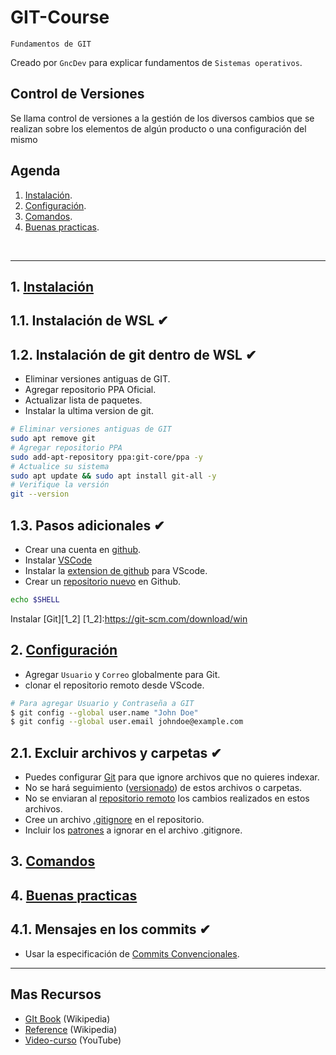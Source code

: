 # GIT-Course
<p><code>Fundamentos de GIT</code></p>
<p>Creado por <code>GncDev</code> para explicar fundamentos de <code>Sistemas operativos</code>.</p>

## Control de Versiones
Se llama control de versiones a la gestión de los diversos cambios que se realizan sobre los elementos de algún producto o una configuración del mismo

## Agenda
1. [Instalación](#1-instalación).
1. [Configuración](#2-configuración).
1. [Comandos](#3-comandos).
1. [Buenas practicas](#4-buenas-practicas).

<br>

---
## 1. [Instalación](#agenda)

## 1.1. Instalación de WSL ✔


## 1.2. Instalación de git dentro de WSL ✔
* Eliminar versiones antiguas de GIT.
* Agregar repositorio PPA Oficial.
* Actualizar lista de paquetes.
* Instalar la ultima version de git.

```bash
# Eliminar versiones antiguas de GIT
sudo apt remove git
# Agregar repositorio PPA
sudo add-apt-repository ppa:git-core/ppa -y
# Actualice su sistema
sudo apt update && sudo apt install git-all -y
# Verifique la versión
git --version
```
## 1.3. Pasos adicionales ✔
* Crear una cuenta en [github][13_1].
* Instalar [VSCode][13_2]
* Instalar la [extension de github][13_3] para VScode.
* Crear un [repositorio nuevo][13_4] en Github.

[13_1]:https://github.com/
[13_2]:https://code.visualstudio.com/download
[13_3]:https://marketplace.visualstudio.com/items?itemName=GitHub.vscode-pull-request-github
[13_4]:https://github.com/new

```bash
echo $SHELL
```


Instalar [Git][1_2]
[1_2]:https://git-scm.com/download/win





## 2. [Configuración](#agenda)
* Agregar <code>Usuario</code> y <code>Correo</code> globalmente para Git.
* clonar el repositorio remoto desde VScode.


```bash
# Para agregar Usuario y Contraseña a GIT
$ git config --global user.name "John Doe"
$ git config --global user.email johndoe@example.com
```

## 2.1. Excluir archivos y carpetas ✔
* Puedes configurar [Git][21_1] para que ignore archivos que no quieres indexar.
* No se hará seguimiento ([versionado][21_2]) de estos archivos o carpetas.
* No se enviaran al [repositorio remoto][21_3] los cambios realizados en estos archivos.
* Cree un archivo [.gitignore][21_4] en el repositorio.
* Incluir los [patrones][21_5] a ignorar en el archivo .gitignore.

[21_1]:https://es.wikipedia.org/wiki/Git
[21_2]:https://es.wikipedia.org/wiki/Control_de_versiones
[21_3]:https://docs.github.com/es/get-started/getting-started-with-git/ignoring-files
[21_4]:https://git-scm.com/docs/gitignore
[21_5]:https://github.com/github/gitignore


## 3. [Comandos](#agenda)


## 4. [Buenas practicas](#agenda)

## 4.1. Mensajes en los commits ✔
* Usar la especificación de [Commits Convencionales][41_1].

[41_1]:https://www.conventionalcommits.org/es/v1.0.0/



---
## Mas Recursos
- [GIt Book](https://git-scm.com/book/en/v2) (Wikipedia)
- [Reference](https://git-scm.com/docs) (Wikipedia)
- [Video-curso](https://www.youtube.com/watch?v=GwkgaANyjjw&list=PLTd5ehIj0goMCnj6V5NdzSIHBgrIXckGU) (YouTube)